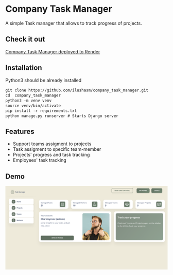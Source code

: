 # Company Task Manager

A simple Task manager that allows to track progress of projects.

## Check it out

[Company Task Manager deployed to Render](SHOULD_INSERT_LINK)


## Installation

Python3 should be already installed

```shell
git clone https://github.com/ilushasm/company_task_manager.git
cd  company_task_manager
python3 -m venv venv
source venv/bin/activate
pip install -r requirements.txt
python manage.py runserver # Starts Django server
```

## Features
* Support teams assigment to projects
* Task assigment to specific team-member
* Projects' progress and task tracking
* Employees' task tracking

## Demo

![Web-site interface](demo.png)
